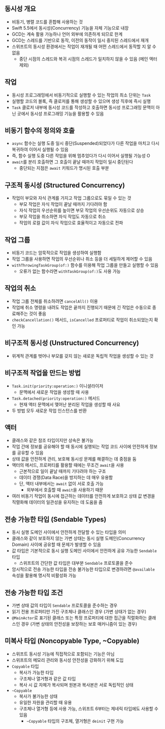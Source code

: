 ## 동시성 개요
- 비동기, 병렬 코드를 혼합해 사용하는 것
- Swift 5.5에서 동시성(Concurrency) 기능을 자체 기능으로 내장
- GCD는 계속 활용 가능하나 언어 외부에 의존하게 되므로 한계
- GCD는 스레드를 기반으로 동작, 이전의 동작이 일시 중지된 스레드에서 재개
- 스위프트의 동시성 환경에서는 작업이 재개될 때 어떤 스레드에서 동작할 지 알 수 없음
    - 중단 시점의 스레드와 복귀 시점의 스레드가 일치하지 않을 수 있음 (메인 액터 제외)

## 작업
- 동시성 프로그래밍에서 비동기적으로 실행할 수 있는 작업의 최소 단위는 `Task`
- 실행할 코드의 블록, 즉 클로저를 통해 생성할 수 있으며 생성 직후에 즉시 실행
- `Task` 클로저 내부에 동시성 코드를 작성하고 호출하면 동시성 프로그래밍 문맥이 아닌 곳에서 동시성 프로그래밍 기능을 활용할 수 있음

## 비동기 함수의 정의와 호출
- `async` 함수는 실행 도중 일시 중단(Suspended)되었다가 다른 작업을 마치고 다시 복귀하여 이어서 실행될 수 있음
- 즉, 함수 실행 도중 다른 작업을 위해 멈추었다가 다시 이어서 실행될 가능성 O
- `await`를 분리 호출하면 그 호출이 끝날 때까지 작업이 일시 중단된다
    - 중단되는 지점은 `await` 키워드가 명시된 호출 부분

## 구조적 동시성 (Structured Concurrency)
- 작업이 부모와 자식 관계를 가지고 작업 그룹으로도 묶일 수 있는 것
    - 부모 작업은 자식 작업이 끝날 때까지 기다려야 함
    - 자식 작업의 우선순위를 높이면 부모 작업의 우선순위도 자동으로 상승
    - 부모 작업을 취소하면 자식 작업도 자동으로 취소
    - 작업의 로컬 값이 자식 작업으로 효율적이고 자동으로 전파
    
## 작업 그룹
- 비동기 코드는 암묵적으로 작업을 생성하여 실행함
- 작업 그룹을 사용하면 작업의 우선순위나 취소 등을 더 세밀하게 제어할 수 있음
- `withThrowingTaskGroup(of:)` 함수를 이용해 작업 그룹을 만들고 실행할 수 있음
    - 오류가 없는 함수라면 `withTaskGroup(of:)`도 사용 가능

## 작업의 취소
- 작업 그룹 전체를 취소하려면 `cancelAll()` 이용
- 작업에 취소 명령을 내려도 작업은 끝까지 진행되기 때문에 긴 작업은 수동으로 종료해주는 것이 좋음
- `checkCancellation()` 메서드, `isCancelled` 프로퍼티로 작업이 취소되었는지 확인 가능

## 비구조적 동시성 (Unstructured Concurrency)
- 위계적 관계를 벗어나 부모를 갖지 않는 새로운 독립적 작업을 생성할 수 있는 것

## 비구조적 작업을 만드는 방법
- `Task.init(priority:operation:)` 이니셜라이저
    - 문맥에서 새로운 작업을 생성할 때 사용
- `Task.detached(priority:operation:)` 메서드
    - 현재 액터 문맥에서 맺어난 분리된 작업을 생성할 때 사요
- 두 방법 모두 새로운 작업 인스턴스를 반환

## 액터
- 클래스와 같은 참조 타입이지만 상속은 불가능
- 작업 간에 정보를 공유해야 할 때 동시에 실행되는 작업 코드 사이에 안전하게 정보를 공유할 수 있음
- 상태 값을 안전하게 관리, 보호해 동시성 문제를 해결하는 데 중점을 둠
- 액터의 메서드, 프로퍼티를 활용할 때에는 무조건 `await`을 사용
    - 근본적으로 일이 끝날 때까지 기다려야 하는 구조
    - 데이터 경쟁(Data Race)을 방지하는 데 매우 유용함
    - 단, 액터 내부에서는 `await` 없이 서로 호출 가능
        - 외부에서 호출할 때 `await`을 사용하기 때문
- 여러 비동기 작업이 동시에 접근하는 데이터를 안전하게 보호하고 상태 값 변경을 직렬화해 데이터의 일관성을 유지하는 데 도움을 줌

## 전송 가능한 타입 (Sendable Types)
- 동시 실행 도메인 사이에서 안전하게 전달할 수 있는 타입을 의미
- 클래스와 같이 보호하지 않는 가변 상태는 동시 실행 도메인(Concurrency Domain) 사이에 공유할 때 문제가 발생할 수 있음
- 값 타입은 기본적으로 동시 실행 도메인 사이에서 안전하게 공유 가능한 `Sendable` 타입
    - 스위프트의 간단한 값 타입은 대부분 `Sendable` 프로토콜을 준수
- 암시적으로 전송 가능한 타입을 전송 불가능한 타입으로 변경하려면 `@available` 속성을 활용해 명시적 비활성화 가능

## 전송 가능한 타입 조건
- 가변 상태 값의 타입이 `Sendable` 프로토콜을 준수하는 경우
- 읽기 전용 프로퍼티만 가진 구조체나 클래스인 경우 (가변 상태가 없는 경우)
- `@MainActor`로 표기된 클래스 또는 특정 프로퍼티에 대한 접근을 직렬화하는 클래스인 경우 (가변 상태의 안전성을 보장하는 보호 매커니즘이 있는 경우)

## 미복사 타입 (Noncopyable Type, ~Copyable)
- 스위프트 동시성 기능에 직접적으로 포함되는 기능은 아님
- 스위프트의 메모리 관리와 동시성 안전성을 강화하기 위해 도입
- `Copyable` 타입
    - 복사가 가능한 타입
    - 구조체나 열거형과 같은 값 타입
    - 복사 시 값 자체가 복사되며 원본과 복사본은 서로 독립적인 상태
- `~Copyable`
    - 복사가 불가능한 상태
    - 유일한 자원을 관리할 때 유용
    - 구조체나 열거형 등에 사용 가능, 스위프트 6부터는 제네릭 타입에도 사용할 수 있음
        - `~Copyable` 타입의 구조체, 열거형은 `deinit` 구현 가능
